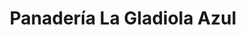 ---
title: "Panadería La Gladiola Azul"
url: /caracas/panaderia-la-gladiola-azul/
shop: panadería
---